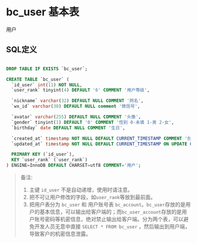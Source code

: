 # bc_user 基本表

用户

## SQL定义

```sql

DROP TABLE IF EXISTS `bc_user`;

CREATE TABLE `bc_user` (
  `id_user` int(11) NOT NULL,
  `user_rank` tinyint(4) DEFAULT '6' COMMENT '用户等级',

  `nickname` varchar(32) DEFAULT NULL COMMENT '网名',
  `wx_id` varchar(30) DEFAULT NULL comment '微信号',

  `avatar` varchar(255) DEFAULT NULL COMMENT '头像',
  `gender` tinyint(1) DEFAULT '0' COMMENT '性别 0-未填 1-男 2-女',
  `birthday` date DEFAULT NULL COMMENT '生日',

  `created_at` timestamp NOT NULL DEFAULT CURRENT_TIMESTAMP COMMENT '创建时间',
  `updated_at` timestamp NOT NULL DEFAULT CURRENT_TIMESTAMP ON UPDATE CURRENT_TIMESTAMP COMMENT '更新时间',

  PRIMARY KEY (`id_user`),
  KEY `user_rank` (`user_rank`)
) ENGINE=InnoDB DEFAULT CHARSET=utf8 COMMENT='用户';

```

> 备注:
> 1. 主键 `id_user` 不是自动递增，使用时请注意。
> 2. 把不可让用户修改的字段，如`user_rank`等放到最前面。
> 3. 把用户表分为 `bc_user` 和 用户账号表 `bc_account`。`bc_user`存放的是用户的基本信息，可以输出给客户端的；而`bc_user_account`存放的是用户账号密码等机密信息，绝对禁止输出给客户端。分为两个表，可以避免开发人员无意中直接 `SELECT * FROM bc_user` ，然后输出到用户端，导致客户的机密信息泄露。